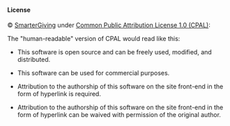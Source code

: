 #### License

&copy; [SmarterGiving](https://smartergiving.org/) under [Common Public Attribution License 1.0 (CPAL)](https://opensource.org/licenses/cpal_1.0):

The "human-readable" version of CPAL would read like this:  

  - This software is open source and can be freely used, modified, and distributed.  
  
  - This software can be used for commercial purposes.  
  
  - Attribution to the authorship of this software on the site front-end in the form of hyperlink is required.
  
  - Attribution to the authorship of this software on the site front-end in the form of hyperlink can be waived with permission of the original author.  
  
